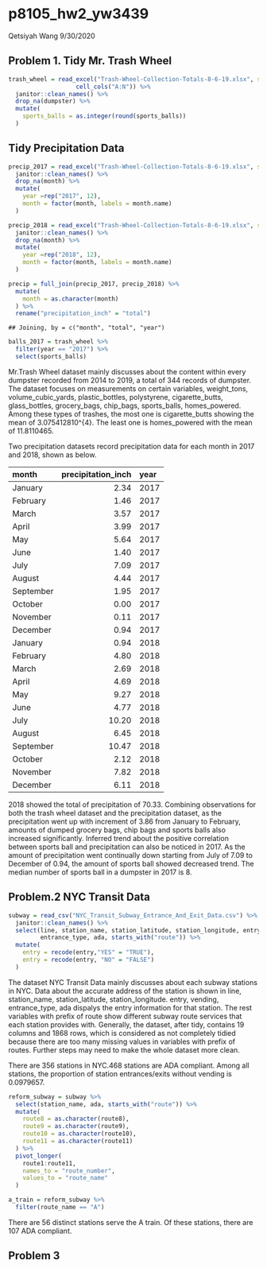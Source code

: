p8105\_hw2\_yw3439
================
Qetsiyah Wang
9/30/2020

## Problem 1. Tidy Mr. Trash Wheel

``` r
trash_wheel = read_excel("Trash-Wheel-Collection-Totals-8-6-19.xlsx", sheet = "Mr. Trash Wheel", skip = 1,
                   cell_cols("A:N")) %>%
  janitor::clean_names() %>%
  drop_na(dumpster) %>%
  mutate(
    sports_balls = as.integer(round(sports_balls))
  )
```

## Tidy Precipitation Data

``` r
precip_2017 = read_excel("Trash-Wheel-Collection-Totals-8-6-19.xlsx", sheet = "2017 Precipitation", skip = 1) %>%
  janitor::clean_names() %>%
  drop_na(month) %>%
  mutate(
    year =rep("2017", 12),
    month = factor(month, labels = month.name)
  )

precip_2018 = read_excel("Trash-Wheel-Collection-Totals-8-6-19.xlsx", sheet = "2018 Precipitation", skip = 1) %>%
  janitor::clean_names() %>%
  drop_na(month) %>%
  mutate(
    year =rep("2018", 12),
    month = factor(month, labels = month.name)
  )

precip = full_join(precip_2017, precip_2018) %>%
  mutate(
    month = as.character(month)
  ) %>%
  rename("precipitation_inch" = "total")
```

    ## Joining, by = c("month", "total", "year")

``` r
balls_2017 = trash_wheel %>%
  filter(year == "2017") %>%
  select(sports_balls)
```

Mr.Trash Wheel dataset mainly discusses about the content within every
dumpster recorded from 2014 to 2019, a total of 344 records of dumpster.
The dataset focuses on measurements on certain variables, weight\_tons,
volume\_cubic\_yards, plastic\_bottles, polystyrene, cigarette\_butts,
glass\_bottles, grocery\_bags, chip\_bags, sports\_balls,
homes\_powered. Among these types of trashes, the most one is
cigarette\_butts showing the mean of 3.075412810^{4}. The least one is
homes\_powered with the mean of 11.8110465.

Two precipitation datasets record precipitation data for each month in
2017 and 2018, shown as below.

| month     | precipitation\_inch | year |
| :-------- | ------------------: | :--- |
| January   |                2.34 | 2017 |
| February  |                1.46 | 2017 |
| March     |                3.57 | 2017 |
| April     |                3.99 | 2017 |
| May       |                5.64 | 2017 |
| June      |                1.40 | 2017 |
| July      |                7.09 | 2017 |
| August    |                4.44 | 2017 |
| September |                1.95 | 2017 |
| October   |                0.00 | 2017 |
| November  |                0.11 | 2017 |
| December  |                0.94 | 2017 |
| January   |                0.94 | 2018 |
| February  |                4.80 | 2018 |
| March     |                2.69 | 2018 |
| April     |                4.69 | 2018 |
| May       |                9.27 | 2018 |
| June      |                4.77 | 2018 |
| July      |               10.20 | 2018 |
| August    |                6.45 | 2018 |
| September |               10.47 | 2018 |
| October   |                2.12 | 2018 |
| November  |                7.82 | 2018 |
| December  |                6.11 | 2018 |

2018 showed the total of precipitation of 70.33. Combining observations
for both the trash wheel dataset and the precipitation dataset, as the
precipitation went up with increment of 3.86 from January to February,
amounts of dumped grocery bags, chip bags and sports balls also
increased significantly. Inferred trend about the positive correlation
between sports ball and precipitation can also be noticed in 2017. As
the amount of precipitation went continually down starting from July of
7.09 to December of 0.94, the amount of sports ball showed decreased
trend. The median number of sports ball in a dumpster in 2017 is 8.

## Problem.2 NYC Transit Data

``` r
subway = read_csv("NYC_Transit_Subway_Entrance_And_Exit_Data.csv") %>%
  janitor::clean_names() %>%
  select(line, station_name, station_latitude, station_longitude, entry, vending, 
         entrance_type, ada, starts_with("route")) %>%
  mutate(
    entry = recode(entry,"YES" = "TRUE"),
    entry = recode(entry, "NO" = "FALSE")
  )
```

The dataset NYC Transit Data mainly discusses about each subway stations
in NYC. Data about the accurate address of the station is shown in line,
station\_name, station\_latitude, station\_longitude. entry, vending,
entrance\_type, ada dispalys the entry information for that station. The
rest variables with prefix of route show different subway route services
that each station provides with. Generally, the dataset, after tidy,
contains 19 columns and 1868 rows, which is considered as not completely
tidied because there are too many missing values in variables with
prefix of routes. Further steps may need to make the whole dataset more
clean.

There are 356 stations in NYC.468 stations are ADA compliant. Among all
stations, the proportion of station entrances/exits without vending is
0.0979657.

``` r
reform_subway = subway %>%
  select(station_name, ada, starts_with("route")) %>%
  mutate(
    route8 = as.character(route8),
    route9 = as.character(route9),
    route10 = as.character(route10),
    route11 = as.character(route11)
  ) %>%
  pivot_longer(
    route1:route11,
    names_to = "route_number",
    values_to = "route_name"
  )

a_train = reform_subway %>%
  filter(route_name == "A")
```

There are 56 distinct stations serve the A train. Of these stations,
there are 107 ADA compliant.

## Problem 3
